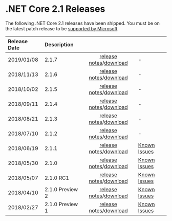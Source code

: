 # .NET Core 2.1 Releases

The following .NET Core 2.1 releases have been shipped. You must be on the latest patch release to be [supported by Microsoft](../../microsoft-support.md)

| Release Date | Description |  |  |
| :-- | :-- | :--: | :-- |
| 2019/01/08 | 2.1.7 | [release notes](2.1.7/2.1.7.md)/[download](2.1.7/2.1.7-download.md) | - |
| 2018/11/13 | 2.1.6 | [release notes](2.1.6/2.1.6.md)/[download](2.1.6/2.1.6-download.md) | - |
| 2018/10/02 | 2.1.5 | [release notes](2.1.5/2.1.5.md)/[download](2.1.5/2.1.5-download.md) | - |
| 2018/09/11 | 2.1.4 | [release notes](2.1.4/2.1.4.md)/[download](2.1.4/2.1.4-download.md) | - |
| 2018/08/21 | 2.1.3 | [release notes](2.1.3/2.1.3.md)/[download](2.1.3/2.1.3-download.md) | - |
| 2018/07/10 | 2.1.2 | [release notes](2.1.2.md)/[download](../download-archives/2.1.2-download.md) | - |
| 2018/06/19 | 2.1.1 | [release notes](2.1.1.md)/[download](../download-archives/2.1.1-download.md) | [Known Issues](2.1.1-known-issues.md)|
| 2018/05/30 | 2.1.0 | [release notes](2.1.0.md)/[download](../download-archives/2.1.0-download.md) | [Known Issues](2.1.0-known-issues.md)|
| 2018/05/07 | 2.1.0 RC1 | [release notes](Preview/2.1.0-rc1.md)/[download](../download-archives/2.1.0-rc1-download.md) | [Known Issues](Preview/2.1.0-rc1-known-issues.md)|
| 2018/04/10 | 2.1.0 Preview 2 | [release notes](Preview/2.1.0-preview2.md)/[download](../download-archives/2.1.0-preview2-download.md) | [Known Issues](Preview/2.1.0-preview2-known-issues.md)|
| 2018/02/27 | 2.1.0 Preview 1 | [release notes](2.1.0-preview1.md)/[download](../download-archives/2.1.0-preview1-download.md) | [Known Issues](2.1.0-preview1-known-issues.md)|

